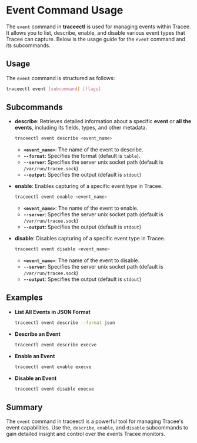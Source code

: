 # Event Command Usage

The `event` command in **traceectl** is used for managing events within Tracee. It allows you to list, describe, enable, and disable various event types that Tracee can capture. Below is the usage guide for the `event` command and its subcommands.

## Usage

The `event` command is structured as follows:

```sh
traceectl event [subcommand] [flags]
```

## Subcommands

- **describe**: Retrieves detailed information about a specific **event** or **all the events**, including its fields, types, and other metadata.
  
  ```sh
  traceectl event describe <event_name>
  ```

  - **`<event_name>`**: The name of the event to describe.
  - **`--format`**: Specifies the format (default is `table`).
  - **`--server`**: Specifies the server unix socket path (default is `/var/run/tracee.sock`)
  - **`--output`**: Specifies the output (default is `stdout`)

- **enable**: Enables capturing of a specific event type in Tracee.
  
  ```sh
  traceectl event enable <event_name>
  ```

  - **`<event_name>`**: The name of the event to enable.
  - **`--server`**: Specifies the server unix socket path (default is `/var/run/tracee.sock`)
  - **`--output`**: Specifies the output (default is `stdout`)

- **disable**: Disables capturing of a specific event type in Tracee.
  
  ```sh
  traceectl event disable <event_name>
  ```

  - **`<event_name>`**: The name of the event to disable.
  - **`--server`**: Specifies the server unix socket path (default is `/var/run/tracee.sock`)
  - **`--output`**: Specifies the output (default is `stdout`)

## Examples

- **List All Events in JSON Format**
  
  ```sh
  traceectl event describe --format json
  ```

- **Describe an Event**
  
  ```sh
  traceectl event describe execve
  ```

- **Enable an Event**
  
  ```sh
  traceectl event enable execve
  ```

- **Disable an Event**
  
  ```sh
  traceectl event disable execve
  ```

## Summary

The `event` command in traceectl is a powerful tool for managing Tracee's event capabilities. Use the, `describe`, `enable`, and `disable` subcommands to gain detailed insight and control over the events Tracee monitors.
